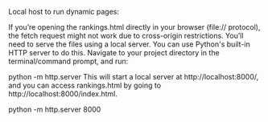 Local host to run dynamic pages:

If you’re opening the rankings.html directly in your browser (file:// protocol), the fetch request might not work due to cross-origin restrictions. You’ll need to serve the files using a local server.
You can use Python's built-in HTTP server to do this. Navigate to your project directory in the terminal/command prompt, and run:

python -m http.server 
This will start a local server at http://localhost:8000/, and you can access rankings.html by going to http://localhost:8000/index.html.


python -m http.server 8000